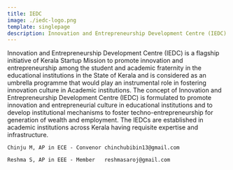 ```yaml
---
title: IEDC
image: ./iedc-logo.png
template: singlepage
description: Innovation and Entrepreneurship Development Centre (IEDC) is a flagship initiative of Kerala Startup Mission to promote innovation and entrepreneurship among the student and academic fraternity in the educational institutions in the State of Kerala
---
```

Innovation and Entrepreneurship Development Centre (IEDC) is a flagship initiative of Kerala Startup Mission to promote innovation and entrepreneurship among the student and academic fraternity in the educational institutions in the State of Kerala and is considered as an umbrella programme that would play an instrumental role in fostering innovation culture in Academic institutions. The concept of Innovation and Entrepreneurship Development Centre (IEDC) is formulated to promote innovation and entrepreneurial culture in educational institutions and to develop institutional mechanisms to foster techno-entrepreneurship for generation of wealth and employment. The IEDCs are established in academic institutions across Kerala having requisite expertise and infrastructure.



    Chinju M, AP in ECE - Convenor chinchubibin13@gmail.com

    Reshma S, AP in EEE - Member   reshmasaroj@gmail.com

    

